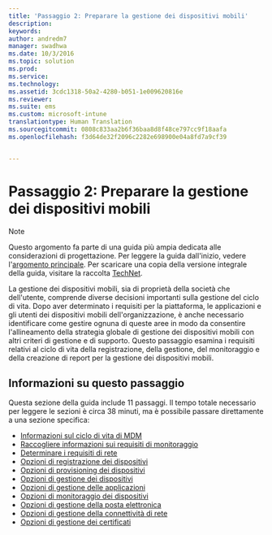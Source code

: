 ```yaml
---
title: 'Passaggio 2: Preparare la gestione dei dispositivi mobili'
description: 
keywords: 
author: andredm7
manager: swadhwa
ms.date: 10/3/2016
ms.topic: solution
ms.prod: 
ms.service: 
ms.technology: 
ms.assetid: 3cdc1318-50a2-4280-b051-1e009620816e
ms.reviewer: 
ms.suite: ems
ms.custom: microsoft-intune
translationtype: Human Translation
ms.sourcegitcommit: 0808c833aa2b6f36baa8d8f48ce797cc9f18aafa
ms.openlocfilehash: f3d64de32f2096c2282e698900e04a8fd7a9cf39


---
```


# Passaggio 2: Preparare la gestione dei dispositivi mobili

>[!NOTE]
>Questo argomento fa parte di una guida più ampia dedicata alle considerazioni di progettazione. Per leggere la guida dall'inizio, vedere l'[argomento principale](mdm-design-considerations-guide.md). Per scaricare una copia della versione integrale della guida, visitare la raccolta [TechNet](https://gallery.technet.microsoft.com/Mobile-Device-Management-7d401582).

La gestione dei dispositivi mobili, sia di proprietà della società che dell'utente, comprende diverse decisioni importanti sulla gestione del ciclo di vita. Dopo aver determinato i requisiti per la piattaforma, le applicazioni e gli utenti dei dispositivi mobili dell'organizzazione, è anche necessario identificare come gestire ognuna di queste aree in modo da consentire l'allineamento della strategia globale di gestione dei dispositivi mobili con altri criteri di gestione e di supporto. Questo passaggio esamina i requisiti relativi al ciclo di vita della registrazione, della gestione, del monitoraggio e della creazione di report per la gestione dei dispositivi mobili.

## Informazioni su questo passaggio

Questa sezione della guida include 11 passaggi. Il tempo totale necessario per leggere le sezioni è circa 38 minuti, ma è possibile passare direttamente a una sezione specifica:

- [Informazioni sul ciclo di vita di MDM](mdm-understand-mdm-lifecycle.md)
- [Raccogliere informazioni sui requisiti di monitoraggio](mdm-gather-monitoring-requirements.md)
- [Determinare i requisiti di rete](mdm-determine-network-requirements.md)
- [Opzioni di registrazione dei dispositivi](mdm-device-enrollment-options.md)
- [Opzioni di provisioning dei dispositivi](mdm-device-provisioning-options.md)
- [Opzioni di gestione dei dispositivi](mdm-device-management-options.md)
- [Opzioni di gestione delle applicazioni](mdm-application-management-options.md)
- [Opzioni di monitoraggio dei dispositivi](mdm-device-monitoring-options.md)
- [Opzioni di gestione della posta elettronica](mdm-email-management-options.md)
- [Opzioni di gestione della connettività di rete](mdm-network-connectivity-management-options.md)
- [Opzioni di gestione dei certificati](mdm-certificate-management-options.md)



<!--HONumber=Oct16_HO1-->


